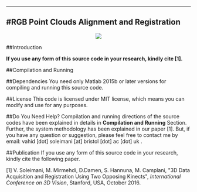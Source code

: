 ----------------------------------------------
#RGB Point Clouds Alignment and Registration
----------------------------------------------

<p align="center">
  <img src="https://cloud.githubusercontent.com/assets/22081195/19001694/63fb6b08-8740-11e6-8afc-8ff750eb27d3.gif">
</p>


##Introduction


**If you use any form of this source code in your research, kindly cite [1].**

##Compilation and Running


##Dependencies
You need only Matlab 2015b or later versions for compiling and running this source code.


##License
This code is licensed under MIT license, which means you can modify and use for any purposes.

##Do You Need Help?
Compilation and running directions of the source codes have been explained in details in **Compilation and Running** Section. Further, the system methodology has been explained in our paper [1]. But, if you have any question or suggestion, please feel free to contact me by email: vahid [dot] soleimani [at] bristol [dot] ac [dot] uk .


##Publication
If you use any form of this source code in your research, kindly cite the following paper.

[1] V. Soleimani, M. Mirmehdi, D.Damen, S. Hannuna, M. Camplani, "3D Data Acquisition and Registration Using Two Opposing Kinects", _International Conference on 3D Vision_, Stanford, USA, October 2016.

